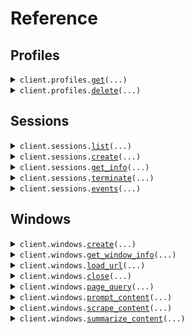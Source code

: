 # Reference
## Profiles
<details><summary><code>client.profiles.<a href="src/airtop/profiles/client.py">get</a>(...)</code></summary>
<dl>
<dd>

#### 📝 Description

<dl>
<dd>

<dl>
<dd>

Get profiles matching by id
</dd>
</dl>
</dd>
</dl>

#### 🔌 Usage

<dl>
<dd>

<dl>
<dd>

```python
from airtop import Airtop

client = Airtop(
    api_key="YOUR_API_KEY",
)
client.profiles.get()

```
</dd>
</dl>
</dd>
</dl>

#### ⚙️ Parameters

<dl>
<dd>

<dl>
<dd>

**profile_ids:** `typing.Optional[typing.Union[str, typing.Sequence[str]]]` — A comma-separated list of profile ids.
    
</dd>
</dl>

<dl>
<dd>

**request_options:** `typing.Optional[RequestOptions]` — Request-specific configuration.
    
</dd>
</dl>
</dd>
</dl>


</dd>
</dl>
</details>

<details><summary><code>client.profiles.<a href="src/airtop/profiles/client.py">delete</a>(...)</code></summary>
<dl>
<dd>

#### 📝 Description

<dl>
<dd>

<dl>
<dd>

Delete profiles matching by id
</dd>
</dl>
</dd>
</dl>

#### 🔌 Usage

<dl>
<dd>

<dl>
<dd>

```python
from airtop import Airtop

client = Airtop(
    api_key="YOUR_API_KEY",
)
client.profiles.delete()

```
</dd>
</dl>
</dd>
</dl>

#### ⚙️ Parameters

<dl>
<dd>

<dl>
<dd>

**profile_ids:** `typing.Optional[typing.Union[str, typing.Sequence[str]]]` — A comma-separated list of profile ids.
    
</dd>
</dl>

<dl>
<dd>

**request_options:** `typing.Optional[RequestOptions]` — Request-specific configuration.
    
</dd>
</dl>
</dd>
</dl>


</dd>
</dl>
</details>

## Sessions
<details><summary><code>client.sessions.<a href="src/airtop/sessions/client.py">list</a>(...)</code></summary>
<dl>
<dd>

#### 📝 Description

<dl>
<dd>

<dl>
<dd>

Get a list of sessions by ID
</dd>
</dl>
</dd>
</dl>

#### 🔌 Usage

<dl>
<dd>

<dl>
<dd>

```python
from airtop import Airtop

client = Airtop(
    api_key="YOUR_API_KEY",
)
client.sessions.list(
    offset=1,
    limit=10,
)

```
</dd>
</dl>
</dd>
</dl>

#### ⚙️ Parameters

<dl>
<dd>

<dl>
<dd>

**session_ids:** `typing.Optional[typing.Union[str, typing.Sequence[str]]]` — A comma-separated list of IDs of the sessions to retrieve.
    
</dd>
</dl>

<dl>
<dd>

**status:** `typing.Optional[SessionsListRequestStatus]` — Status of the session to get.
    
</dd>
</dl>

<dl>
<dd>

**offset:** `typing.Optional[int]` — Offset for pagination.
    
</dd>
</dl>

<dl>
<dd>

**limit:** `typing.Optional[int]` — Limit for pagination.
    
</dd>
</dl>

<dl>
<dd>

**request_options:** `typing.Optional[RequestOptions]` — Request-specific configuration.
    
</dd>
</dl>
</dd>
</dl>


</dd>
</dl>
</details>

<details><summary><code>client.sessions.<a href="src/airtop/sessions/client.py">create</a>(...)</code></summary>
<dl>
<dd>

#### 🔌 Usage

<dl>
<dd>

<dl>
<dd>

```python
from airtop import Airtop

client = Airtop(
    api_key="YOUR_API_KEY",
)
client.sessions.create()

```
</dd>
</dl>
</dd>
</dl>

#### ⚙️ Parameters

<dl>
<dd>

<dl>
<dd>

**configuration:** `typing.Optional[SessionConfigV1]` — Session configuration
    
</dd>
</dl>

<dl>
<dd>

**request_options:** `typing.Optional[RequestOptions]` — Request-specific configuration.
    
</dd>
</dl>
</dd>
</dl>


</dd>
</dl>
</details>

<details><summary><code>client.sessions.<a href="src/airtop/sessions/client.py">get_info</a>(...)</code></summary>
<dl>
<dd>

#### 📝 Description

<dl>
<dd>

<dl>
<dd>

Get a session by ID
</dd>
</dl>
</dd>
</dl>

#### 🔌 Usage

<dl>
<dd>

<dl>
<dd>

```python
from airtop import Airtop

client = Airtop(
    api_key="YOUR_API_KEY",
)
client.sessions.get_info(
    id="6aac6f73-bd89-4a76-ab32-5a6c422e8b0b",
)

```
</dd>
</dl>
</dd>
</dl>

#### ⚙️ Parameters

<dl>
<dd>

<dl>
<dd>

**id:** `str` — Id of the session to get
    
</dd>
</dl>

<dl>
<dd>

**request_options:** `typing.Optional[RequestOptions]` — Request-specific configuration.
    
</dd>
</dl>
</dd>
</dl>


</dd>
</dl>
</details>

<details><summary><code>client.sessions.<a href="src/airtop/sessions/client.py">terminate</a>(...)</code></summary>
<dl>
<dd>

#### 📝 Description

<dl>
<dd>

<dl>
<dd>

Ends a session by ID. If a given session id does not exist within the organization, it is ignored.
</dd>
</dl>
</dd>
</dl>

#### 🔌 Usage

<dl>
<dd>

<dl>
<dd>

```python
from airtop import Airtop

client = Airtop(
    api_key="YOUR_API_KEY",
)
client.sessions.terminate(
    id="6aac6f73-bd89-4a76-ab32-5a6c422e8b0b",
)

```
</dd>
</dl>
</dd>
</dl>

#### ⚙️ Parameters

<dl>
<dd>

<dl>
<dd>

**id:** `str` — ID of the session to delete.
    
</dd>
</dl>

<dl>
<dd>

**request_options:** `typing.Optional[RequestOptions]` — Request-specific configuration.
    
</dd>
</dl>
</dd>
</dl>


</dd>
</dl>
</details>

<details><summary><code>client.sessions.<a href="src/airtop/sessions/client.py">events</a>(...)</code></summary>
<dl>
<dd>

#### 📝 Description

<dl>
<dd>

<dl>
<dd>

Get a session event stream for a given session ID
</dd>
</dl>
</dd>
</dl>

#### 🔌 Usage

<dl>
<dd>

<dl>
<dd>

```python
from airtop import Airtop

client = Airtop(
    api_key="YOUR_API_KEY",
)
response = client.sessions.events(
    id="string",
)
for chunk in response:
    yield chunk

```
</dd>
</dl>
</dd>
</dl>

#### ⚙️ Parameters

<dl>
<dd>

<dl>
<dd>

**id:** `str` — ID of the session to get status info for
    
</dd>
</dl>

<dl>
<dd>

**request_options:** `typing.Optional[RequestOptions]` — Request-specific configuration.
    
</dd>
</dl>
</dd>
</dl>


</dd>
</dl>
</details>

## Windows
<details><summary><code>client.windows.<a href="src/airtop/windows/client.py">create</a>(...)</code></summary>
<dl>
<dd>

#### 🔌 Usage

<dl>
<dd>

<dl>
<dd>

```python
from airtop import Airtop

client = Airtop(
    api_key="YOUR_API_KEY",
)
client.windows.create(
    session_id="6aac6f73-bd89-4a76-ab32-5a6c422e8b0b",
)

```
</dd>
</dl>
</dd>
</dl>

#### ⚙️ Parameters

<dl>
<dd>

<dl>
<dd>

**session_id:** `str` — ID of the session that owns the window.
    
</dd>
</dl>

<dl>
<dd>

**screen_resolution:** `typing.Optional[str]` — Affects the live view configuration. By default, a live view will fill the parent frame (or local window if loaded directly) when initially loaded, causing the browser window to be resized to match. This parameter can be used to instead configure the returned liveViewUrl so that the live view is loaded with fixed dimensions (e.g. 1280x720), resizing the browser window to match, and then disallows any further resizing from the live view.
    
</dd>
</dl>

<dl>
<dd>

**url:** `typing.Optional[str]` — Initial url to navigate to
    
</dd>
</dl>

<dl>
<dd>

**wait_until:** `typing.Optional[CreateWindowInputV1BodyWaitUntil]` — Wait until the specified loading event occurs. Defaults to 'load', which waits until the page dom and it's assets have loaded. 'domContentLoaded' will wait until the dom has loaded, and 'complete' will wait until the page and all it's iframes have loaded it's dom and assets.
    
</dd>
</dl>

<dl>
<dd>

**wait_until_timeout_seconds:** `typing.Optional[int]` — Maximum time in seconds to wait for the specified loading event to occur before timing out.
    
</dd>
</dl>

<dl>
<dd>

**request_options:** `typing.Optional[RequestOptions]` — Request-specific configuration.
    
</dd>
</dl>
</dd>
</dl>


</dd>
</dl>
</details>

<details><summary><code>client.windows.<a href="src/airtop/windows/client.py">get_window_info</a>(...)</code></summary>
<dl>
<dd>

#### 🔌 Usage

<dl>
<dd>

<dl>
<dd>

```python
from airtop import Airtop

client = Airtop(
    api_key="YOUR_API_KEY",
)
client.windows.get_window_info(
    session_id="6aac6f73-bd89-4a76-ab32-5a6c422e8b0b",
    window_id="7334da2a-91b0-42c5-6156-76a5eba87430",
    screen_resolution="1280x720",
)

```
</dd>
</dl>
</dd>
</dl>

#### ⚙️ Parameters

<dl>
<dd>

<dl>
<dd>

**session_id:** `str` — ID of the session that owns the window.
    
</dd>
</dl>

<dl>
<dd>

**window_id:** `str` — ID of the browser window, which can either be a normal AirTop windowId or a [CDP TargetId](https://chromedevtools.github.io/devtools-protocol/tot/Target/#type-TargetID) from a browser automation library like Puppeteer (typically associated with the page or main frame). Our SDKs will handle retrieving a TargetId for you from various popular browser automation libraries, but we also have details in our guides on how to do it manually.
    
</dd>
</dl>

<dl>
<dd>

**include_navigation_bar:** `typing.Optional[bool]` — Affects the live view configuration. A navigation bar is not shown in the live view of a browser by default. Set this to true to configure the returned liveViewUrl so that a navigation bar is rendered, allowing users to easily navigate the browser to other pages from the live view.
    
</dd>
</dl>

<dl>
<dd>

**disable_resize:** `typing.Optional[bool]` — Affects the live view configuration. Set to true to configure the returned liveViewUrl so that the ability to resize the browser window from the live view is disabled (resizing is allowed by default). Note that, at initial load, the live view will automatically fill the parent frame (or local window if loaded directly) and cause the browser window to be resized to match. This parameter does not affect that initial load behavior. See screenResolution for a way to set a fixed size for the live view.
    
</dd>
</dl>

<dl>
<dd>

**screen_resolution:** `typing.Optional[str]` — Affects the live view configuration. By default, a live view will fill the parent frame (or local window if loaded directly) when initially loaded, causing the browser window to be resized to match. This parameter can be used to instead configure the returned liveViewUrl so that the live view is loaded with fixed dimensions (e.g. 1280x720), resizing the browser window to match, and then disallows any further resizing from the live view.
    
</dd>
</dl>

<dl>
<dd>

**request_options:** `typing.Optional[RequestOptions]` — Request-specific configuration.
    
</dd>
</dl>
</dd>
</dl>


</dd>
</dl>
</details>

<details><summary><code>client.windows.<a href="src/airtop/windows/client.py">load_url</a>(...)</code></summary>
<dl>
<dd>

#### 🔌 Usage

<dl>
<dd>

<dl>
<dd>

```python
from airtop import Airtop

client = Airtop(
    api_key="YOUR_API_KEY",
)
client.windows.load_url(
    session_id="6aac6f73-bd89-4a76-ab32-5a6c422e8b0b",
    window_id="7334da2a-91b0-42c5-6156-76a5eba87430",
    url="https://www.airtop.ai",
)

```
</dd>
</dl>
</dd>
</dl>

#### ⚙️ Parameters

<dl>
<dd>

<dl>
<dd>

**session_id:** `str` — ID of the session that owns the window.
    
</dd>
</dl>

<dl>
<dd>

**window_id:** `str` — Airtop window ID of the browser window.
    
</dd>
</dl>

<dl>
<dd>

**url:** `str` — Url to navigate to
    
</dd>
</dl>

<dl>
<dd>

**wait_until:** `typing.Optional[WindowLoadUrlV1BodyWaitUntil]` — Wait until the specified loading event occurs. Defaults to 'load', which waits until the page dom and it's assets have loaded. 'domContentLoaded' will wait until the dom has loaded, and 'complete' will wait until the page and all it's iframes have loaded it's dom and assets.
    
</dd>
</dl>

<dl>
<dd>

**wait_until_timeout_seconds:** `typing.Optional[int]` — Maximum time in seconds to wait for the specified loading event to occur before timing out.
    
</dd>
</dl>

<dl>
<dd>

**request_options:** `typing.Optional[RequestOptions]` — Request-specific configuration.
    
</dd>
</dl>
</dd>
</dl>


</dd>
</dl>
</details>

<details><summary><code>client.windows.<a href="src/airtop/windows/client.py">close</a>(...)</code></summary>
<dl>
<dd>

#### 🔌 Usage

<dl>
<dd>

<dl>
<dd>

```python
from airtop import Airtop

client = Airtop(
    api_key="YOUR_API_KEY",
)
client.windows.close(
    session_id="6aac6f73-bd89-4a76-ab32-5a6c422e8b0b",
    window_id="7334da2a-91b0-42c5-6156-76a5eba87430",
)

```
</dd>
</dl>
</dd>
</dl>

#### ⚙️ Parameters

<dl>
<dd>

<dl>
<dd>

**session_id:** `str` — ID of the session that owns the window.
    
</dd>
</dl>

<dl>
<dd>

**window_id:** `str` — Airtop window ID of the browser window.
    
</dd>
</dl>

<dl>
<dd>

**request_options:** `typing.Optional[RequestOptions]` — Request-specific configuration.
    
</dd>
</dl>
</dd>
</dl>


</dd>
</dl>
</details>

<details><summary><code>client.windows.<a href="src/airtop/windows/client.py">page_query</a>(...)</code></summary>
<dl>
<dd>

#### 🔌 Usage

<dl>
<dd>

<dl>
<dd>

```python
from airtop import Airtop

client = Airtop(
    api_key="YOUR_API_KEY",
)
client.windows.page_query(
    session_id="6aac6f73-bd89-4a76-ab32-5a6c422e8b0b",
    window_id="0334da2a-91b0-42c5-6156-76a5eba87430",
    prompt="What is the main idea of this page?",
)

```
</dd>
</dl>
</dd>
</dl>

#### ⚙️ Parameters

<dl>
<dd>

<dl>
<dd>

**session_id:** `str` — The session id for the window.
    
</dd>
</dl>

<dl>
<dd>

**window_id:** `str` — The Airtop window id of the browser window to target with an Airtop AI prompt.
    
</dd>
</dl>

<dl>
<dd>

**prompt:** `str` — The prompt to submit about the content in the browser window.
    
</dd>
</dl>

<dl>
<dd>

**client_request_id:** `typing.Optional[str]` 
    
</dd>
</dl>

<dl>
<dd>

**configuration:** `typing.Optional[PageQueryConfig]` — Request configuration
    
</dd>
</dl>

<dl>
<dd>

**cost_threshold_credits:** `typing.Optional[int]` — A credit threshold that, once exceeded, will cause the operation to be cancelled. Note that this is _not_ a hard limit, but a threshold that is checked periodically during the course of fulfilling the request. A default threshold is used if not specified, but you can use this option to increase or decrease as needed. Set to 0 to disable this feature entirely (not recommended).
    
</dd>
</dl>

<dl>
<dd>

**follow_pagination_links:** `typing.Optional[bool]` — Make a best effort attempt to load more content items than are originally displayed on the page, e.g. by following pagination links, clicking controls to load more content, utilizing infinite scrolling, etc. This can be quite a bit more costly, but may be necessary for sites that require additional interaction to show the needed results. You can provide constraints in your prompt (e.g. on the total number of pages or results to consider).
    
</dd>
</dl>

<dl>
<dd>

**time_threshold_seconds:** `typing.Optional[int]` 

A time threshold in seconds that, once exceeded, will cause the operation to be cancelled. Note that this is _not_ a hard limit, but a threshold that is checked periodically during the course of fulfilling the request. A default threshold is used if not specified, but you can use this option to increase or decrease as needed. Set to 0 to disable this feature entirely (not recommended).

This setting does not extend the maximum session duration provided at the time of session creation.
    
</dd>
</dl>

<dl>
<dd>

**request_options:** `typing.Optional[RequestOptions]` — Request-specific configuration.
    
</dd>
</dl>
</dd>
</dl>


</dd>
</dl>
</details>

<details><summary><code>client.windows.<a href="src/airtop/windows/client.py">prompt_content</a>(...)</code></summary>
<dl>
<dd>

#### 📝 Description

<dl>
<dd>

<dl>
<dd>

This endpoint is deprecated. Please use the `pageQuery` endpoint instead.
</dd>
</dl>
</dd>
</dl>

#### 🔌 Usage

<dl>
<dd>

<dl>
<dd>

```python
from airtop import Airtop

client = Airtop(
    api_key="YOUR_API_KEY",
)
client.windows.prompt_content(
    session_id="6aac6f73-bd89-4a76-ab32-5a6c422e8b0b",
    window_id="0334da2a-91b0-42c5-6156-76a5eba87430",
    prompt="What is the main idea of this page?",
)

```
</dd>
</dl>
</dd>
</dl>

#### ⚙️ Parameters

<dl>
<dd>

<dl>
<dd>

**session_id:** `str` — The session id for the window.
    
</dd>
</dl>

<dl>
<dd>

**window_id:** `str` — The Airtop window id of the browser window to target with an Airtop AI prompt.
    
</dd>
</dl>

<dl>
<dd>

**prompt:** `str` — The prompt to submit about the content in the browser window.
    
</dd>
</dl>

<dl>
<dd>

**client_request_id:** `typing.Optional[str]` 
    
</dd>
</dl>

<dl>
<dd>

**configuration:** `typing.Optional[PageQueryConfig]` — Request configuration
    
</dd>
</dl>

<dl>
<dd>

**cost_threshold_credits:** `typing.Optional[int]` — A credit threshold that, once exceeded, will cause the operation to be cancelled. Note that this is _not_ a hard limit, but a threshold that is checked periodically during the course of fulfilling the request. A default threshold is used if not specified, but you can use this option to increase or decrease as needed. Set to 0 to disable this feature entirely (not recommended).
    
</dd>
</dl>

<dl>
<dd>

**follow_pagination_links:** `typing.Optional[bool]` — Make a best effort attempt to load more content items than are originally displayed on the page, e.g. by following pagination links, clicking controls to load more content, utilizing infinite scrolling, etc. This can be quite a bit more costly, but may be necessary for sites that require additional interaction to show the needed results. You can provide constraints in your prompt (e.g. on the total number of pages or results to consider).
    
</dd>
</dl>

<dl>
<dd>

**time_threshold_seconds:** `typing.Optional[int]` 

A time threshold in seconds that, once exceeded, will cause the operation to be cancelled. Note that this is _not_ a hard limit, but a threshold that is checked periodically during the course of fulfilling the request. A default threshold is used if not specified, but you can use this option to increase or decrease as needed. Set to 0 to disable this feature entirely (not recommended).

This setting does not extend the maximum session duration provided at the time of session creation.
    
</dd>
</dl>

<dl>
<dd>

**request_options:** `typing.Optional[RequestOptions]` — Request-specific configuration.
    
</dd>
</dl>
</dd>
</dl>


</dd>
</dl>
</details>

<details><summary><code>client.windows.<a href="src/airtop/windows/client.py">scrape_content</a>(...)</code></summary>
<dl>
<dd>

#### 🔌 Usage

<dl>
<dd>

<dl>
<dd>

```python
from airtop import Airtop

client = Airtop(
    api_key="YOUR_API_KEY",
)
client.windows.scrape_content(
    session_id="6aac6f73-bd89-4a76-ab32-5a6c422e8b0b",
    window_id="0334da2a-91b0-42c5-6156-76a5eba87430",
)

```
</dd>
</dl>
</dd>
</dl>

#### ⚙️ Parameters

<dl>
<dd>

<dl>
<dd>

**session_id:** `str` — The session id for the window.
    
</dd>
</dl>

<dl>
<dd>

**window_id:** `str` — The Airtop window id of the browser window to scrape.
    
</dd>
</dl>

<dl>
<dd>

**client_request_id:** `typing.Optional[str]` 
    
</dd>
</dl>

<dl>
<dd>

**cost_threshold_credits:** `typing.Optional[int]` — A credit threshold that, once exceeded, will cause the operation to be cancelled. Note that this is *not* a hard limit, but a threshold that is checked periodically during the course of fulfilling the request. A default threshold is used if not specified, but you can use this option to increase or decrease as needed. Set to 0 to disable this feature entirely (not recommended).
    
</dd>
</dl>

<dl>
<dd>

**time_threshold_seconds:** `typing.Optional[int]` 

A time threshold in seconds that, once exceeded, will cause the operation to be cancelled. Note that this is *not* a hard limit, but a threshold that is checked periodically during the course of fulfilling the request. A default threshold is used if not specified, but you can use this option to increase or decrease as needed. Set to 0 to disable this feature entirely (not recommended).

This setting does not extend the maximum session duration provided at the time of session creation.
    
</dd>
</dl>

<dl>
<dd>

**request_options:** `typing.Optional[RequestOptions]` — Request-specific configuration.
    
</dd>
</dl>
</dd>
</dl>


</dd>
</dl>
</details>

<details><summary><code>client.windows.<a href="src/airtop/windows/client.py">summarize_content</a>(...)</code></summary>
<dl>
<dd>

#### 📝 Description

<dl>
<dd>

<dl>
<dd>

This endpoint is deprecated. Please use the `pageQuery` endpoint and ask for a summary in the prompt instead.
</dd>
</dl>
</dd>
</dl>

#### 🔌 Usage

<dl>
<dd>

<dl>
<dd>

```python
from airtop import Airtop

client = Airtop(
    api_key="YOUR_API_KEY",
)
client.windows.summarize_content(
    session_id="6aac6f73-bd89-4a76-ab32-5a6c422e8b0b",
    window_id="0334da2a-91b0-42c5-6156-76a5eba87430",
)

```
</dd>
</dl>
</dd>
</dl>

#### ⚙️ Parameters

<dl>
<dd>

<dl>
<dd>

**session_id:** `str` — The session id for the window.
    
</dd>
</dl>

<dl>
<dd>

**window_id:** `str` — The Airtop window id of the browser window to summarize.
    
</dd>
</dl>

<dl>
<dd>

**client_request_id:** `typing.Optional[str]` 
    
</dd>
</dl>

<dl>
<dd>

**configuration:** `typing.Optional[SummaryConfig]` — Request configuration
    
</dd>
</dl>

<dl>
<dd>

**cost_threshold_credits:** `typing.Optional[int]` — A credit threshold that, once exceeded, will cause the operation to be cancelled. Note that this is *not* a hard limit, but a threshold that is checked periodically during the course of fulfilling the request. A default threshold is used if not specified, but you can use this option to increase or decrease as needed. Set to 0 to disable this feature entirely (not recommended).
    
</dd>
</dl>

<dl>
<dd>

**prompt:** `typing.Optional[str]` — An optional prompt providing the Airtop AI model with additional direction or constraints about the summary (such as desired length).
    
</dd>
</dl>

<dl>
<dd>

**time_threshold_seconds:** `typing.Optional[int]` 

A time threshold in seconds that, once exceeded, will cause the operation to be cancelled. Note that this is *not* a hard limit, but a threshold that is checked periodically during the course of fulfilling the request. A default threshold is used if not specified, but you can use this option to increase or decrease as needed. Set to 0 to disable this feature entirely (not recommended).

This setting does not extend the maximum session duration provided at the time of session creation.
    
</dd>
</dl>

<dl>
<dd>

**request_options:** `typing.Optional[RequestOptions]` — Request-specific configuration.
    
</dd>
</dl>
</dd>
</dl>


</dd>
</dl>
</details>

